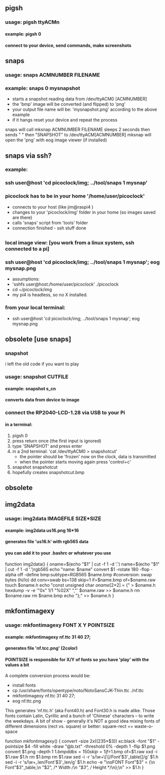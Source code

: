 ## pigsh

### usage: pigsh ttyACMn
#### example: pigsh 0
#### connect to your device, send commands, make screenshots


## snaps
### usage: snaps ACMNUMBER FILENAME
### example: snaps 0 mysnapshot
- starts a snapshot reading data from /dev/ttyACM0 [ACMNUMBER]
- the 'bmp' image will be converted (and flipped) to 'png'
- your output file name will be: 'mysnapshot.png' according to the above example
- if it hangs reset your device and repeat the process

snaps will call mksnap ACMNUMBER FILENAME
sleeps 2 seconds
then sends " " then "SNAPSHOT" to /dev/ttyACM[ACMNUMBER]
mksnap will open the 'png' with eog image viewer (if installed)

## snaps via ssh?
### example:
### ssh user@host 'cd picoclock/img; ../tool/snaps 1 mysnap'
### picoclock has to be in your home '/home/user/picoclock'
- connects to your host (like jim@raspi4 )
- changes to your 'picoclock/img' folder in your home (so images saved are there)
- calls 'snaps' script from 'tools' folder
- connection finished - ssh stuff done
##

### local image view: [you work from a linux system, ssh connected to a pi]
### ssh user@host 'cd picoclock/img; ../tool/snaps 1 mysnap'; eog mysnap.png
- assumptions:
- 'sshfs user@host:/home/user/picoclock' ./picoclock
- cd ~/picoclock/img
- my pi4 is headless, so no X installed.

### from your local terminal:
- ssh user@host 'cd picoclock/img; ../tool/snaps 1 mysnap'; eog mysnap.png



## obsolete [use snaps]
### snapshot

i left the old code if you want to play

### usage: snapshot CUTFILE
#### example: snapshot s_cn
#### converts data from device to image

### connect the RP2040-LCD-1.28 via USB to your Pi

#### in a terminal:

1. pigsh 0
2. press return once (the first input is ignored)
3. type 'SNAPSHOT' and press enter
4. in a 2nd terminal: 'cat /dev/ttyACM0 > snapshotcut'
    - the pointer should be 'frozen' now on the clock, data is transmitted
    - when the pointer starts moving again press 'control+c'
5. snapshot snapshotcut
6. hopefully creates snapshotcut.bmp
## obsolete


## img2data

### usage: img2data IMAGEFILE SIZE*SIZE
#### example: img2data us16.png 16*16
#### generates file 'us16.h' with rgb565 data

#### you can add it to your .bashrc or whatever you use

function img2data()
{
oname=$(echo "$1" | cut -f 1 -d '.')
name=$(echo "$1" | cut -f 1 -d '.')rgb565
echo "name: $name"
convert $1 -rotate 180 -flop -alpha off -define bmp:subtype=RGB565 $name.bmp
#conversion: swap bytes (hi/lo)
dd conv=swab bs=138 skip=1 if=$name.bmp of=$oname.raw
touch $oname.h
echo "const unsigned char $oname[$2*2] = {" > $oname.h
hexdump -v -e '"0x" 1/1 "%02X" ","' $oname.raw >> $oname.h
rm $oname.raw
rm $name.bmp
echo "};" >> $oname.h
}

## mkfontimagexy

### usage: mkfontimagexy FONT X Y POINTSIZE
#### example: mkfontimagexy nf.ttc 31 40 27;
#### generates file 'nf.tcc.png' (2color)

#### POINTSIZE is responsible for X/Y of fonts so you have 'play' with the values a bit

A complete conversion process would be:
- install fonts
- cp /usr/share/fonts/opentype/noto/NotoSansCJK-Thin.ttc ./nf.ttc
- mkfontimagexy nf.ttc 31 40 27;
- eog nf.ttc.png

This generates 'nf.ttc.h' (aka Font40.h) and Font30.h is made alike.
Those fonts contain Latin, Cyrillic and a bunch of 'Chinese' characters – to write the weekdays.
A bit of show - generally it's NOT a good idea mixing fonts of different dimensions (rect vs. square)
or better: square-rect == waste-o-space

function mkfontimagexy()
{
convert -size $2x$((235*$3)) xc:black -font "$1" -pointsize $4 -fill white -draw "@b.txt" -threshold 0% -depth 1 -flip $1.png
convert $1.png -depth 1 $1.bmp
dd bs=150 skip=1 if=$1.bmp of=$1.raw
xxd -i $1.raw $1.h
rm $1.bmp
rm $1.raw
sed -i -r 's/\w+\[\]/Font'$3'_table\[\]/g' $1.h
sed -i -r 's/\w+_len/Font'$3'_len/g' $1.h
echo -e "\nsFONT Font"$3" = {\n  Font"$3"_table,\n  "$2", /* Width */\n  "$3", /* Height */\n};\n" >> $1.h
}

